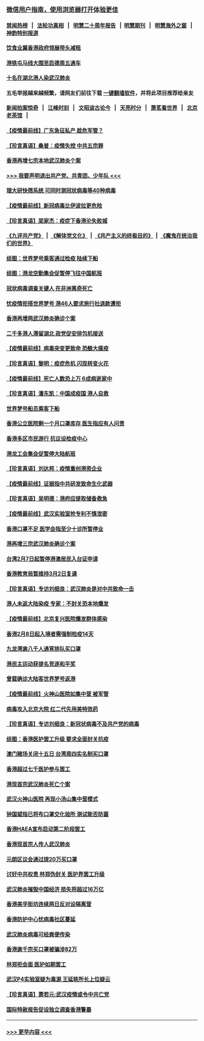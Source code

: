 ### [微信用户指南，使用浏览器打开体验更佳](https://github.com/gfw-breaker/banned-news1/blob/master/indexes/wechat-guide.md?t=0)
#### [禁闻热榜](热点新闻.md?t=0)  &nbsp;&nbsp;|&nbsp;&nbsp; [法轮功真相](https://github.com/gfw-breaker/truth/blob/master/README.md?t=0) &nbsp;&nbsp;|&nbsp;&nbsp; [明慧二十周年报告](https://github.com/gfw-breaker/mh-reports/blob/master/README.md?t=0) &nbsp;&nbsp;|&nbsp;&nbsp;[明慧期刊](https://github.com/gfw-breaker/mh-qikan) &nbsp;&nbsp;|&nbsp;&nbsp; [明慧海外之窗](https://github.com/gfw-breaker/mh-news/blob/master/README.md?t=0) &nbsp;&nbsp;|&nbsp;&nbsp; [神韵特别报道](https://github.com/gfw-breaker/mh-news/blob/master/shenyun.md?t=0)
#### [饮食业冀香港政府领展带头减租](../pages/nsc415/n11864876.md?t=02132002) 
#### [港铁屯马线大围至启德周五通车](../pages/nsc415/n11864842.md?t=02132002) 
#### [十名在湖北港人染武汉肺炎](../pages/nsc415/n11864807.md?t=02132002) 
#### 五毛举报越来越频繁，请网友们前往下载 [一键翻墙软件](https://github.com/gfw-breaker/ssr-accounts)，并将此项目推荐给亲友
#### [新闻拍案惊奇](https://github.com/gfw-breaker/banned-news1/blob/master/pages/link4.md) &nbsp;&nbsp;|&nbsp;&nbsp; [江峰时刻](https://github.com/gfw-breaker/banned-news1/blob/master/pages/link4.md) &nbsp;&nbsp;|&nbsp;&nbsp; [文昭谈古论今](https://github.com/gfw-breaker/banned-news1/blob/master/pages/link4.md) &nbsp;&nbsp;|&nbsp;&nbsp; [天亮时分](https://github.com/gfw-breaker/banned-news1/blob/master/pages/link4.md) &nbsp;&nbsp;|&nbsp;&nbsp; [萧茗看世界](https://github.com/gfw-breaker/banned-news1/blob/master/pages/link4.md) &nbsp;&nbsp;|&nbsp;&nbsp; [北京老茶馆](https://github.com/gfw-breaker/banned-news1/blob/master/pages/link4.md) &nbsp;&nbsp;|&nbsp;&nbsp; 
#### [【疫情最前线】广东急征私产 趁危军管？](../pages/nsc415/n11864205.md?t=02132002) 
#### [【珍言真语】桑普：疫情失控 中共五宗罪](../pages/nsc415/n11864157.md?t=02132002) 
#### [香港再增七宗本地武汉肺炎个案](../pages/nsc415/n11862405.md?t=02132002) 
#### [>>> 我要声明退出共产党、共青团、少年队 <<<](https://github.com/begood0513/goodnews/blob/master/quit/letter.md) 
#### [理大研快筛系统 可同时测冠状病毒等40种病毒](../pages/nsc415/n11862376.md?t=02132002) 
#### [【疫情最前线】新冠病毒比伊波拉更危险](../pages/nsc415/n11862199.md?t=02132002) 
#### [【珍言真语】梁家杰：疫症下香港沦失败城](../pages/nsc415/n11861588.md?t=02132002) 
#### [《九评共产党》](https://github.com/begood0513/9ping.md/blob/master/README.md) &nbsp;|&nbsp; [《解体党文化》](../../../../jtdwh.md/blob/master/README.md)  &nbsp;|&nbsp; [《共产主义的终极目的》](../../../../gczydzjmd.md/blob/master/README.md) &nbsp;|&nbsp; [《魔鬼在统治我们的世界》](../../../../mgztzwmdsj.md/blob/master/README.md) 
#### [组图：世界梦号乘客通过检疫 陆续下船](../pages/nsc415/n11858302.md?t=02132002) 
#### [组图：港龙空勤集会促暂停飞往中国航班](../pages/nsc415/n11858190.md?t=02132002) 
#### [冠状病毒调查关键人 在非洲离奇死亡](../pages/nsc415/n11859798.md?t=02132002) 
#### [忧疫情拒搭世界梦号 港46人要求旅行社退款遭拒](../pages/nsc415/n11859849.md?t=02132002) 
#### [香港再增两武汉肺炎确诊个案](../pages/nsc415/n11859833.md?t=02132002) 
#### [二千多港人滞留湖北 政党促安排包机接送](../pages/nsc415/n11859831.md?t=02132002) 
#### [【疫情最前线】病毒突变更致命 恐酿大瘟疫](../pages/nsc415/n11859604.md?t=02132002) 
#### [【珍言真语】黎明：疫症危机 闪现转变火花](../pages/nsc415/n11859199.md?t=02132002) 
#### [【疫情最前线】死亡人数恐上万 6成病逝家中](../pages/nsc415/n11856687.md?t=02132002) 
#### [【珍言真语】潘东凯：中国成疫国 港人自救](../pages/nsc415/n11856962.md?t=02132002) 
#### [世界梦号船员乘客下船](../pages/nsc415/n11856883.md?t=02132002) 
#### [香港公立医院剩一个月口罩库存 医生指应有人问责](../pages/nsc415/n11856875.md?t=02132002) 
#### [香港多区市民游行 抗议设检疫中心](../pages/nsc415/n11856866.md?t=02132002) 
#### [港龙工会集会促暂停大陆航班](../pages/nsc415/n11856840.md?t=02132002) 
#### [【珍言真语】刘达邦：疫情重创港资企业](../pages/nsc415/n11854274.md?t=02132002) 
#### [【疫情最前线】证据指中共研发致命生化武器](../pages/nsc415/n11853087.md?t=02132002) 
#### [【珍言真语】吴明德：港府应提取储备救急](../pages/nsc415/n11852734.md?t=02132002) 
#### [【疫情最前线】武汉实验室抢专利不慎泄密](../pages/nsc415/n11850310.md?t=02132002) 
#### [香港口罩不足 医学会指至少十诊所暂停业](../pages/nsc415/n11850301.md?t=02132002) 
#### [港再增三宗武汉肺炎确诊个案](../pages/nsc415/n11850328.md?t=02132002) 
#### [台湾2月7日起暂停港澳居民入台证申请](../pages/nsc415/n11850304.md?t=02132002) 
#### [香港教育局暂维持3月2日复课](../pages/nsc415/n11850260.md?t=02132002) 
#### [【珍言真语】专访刘细良：武汉肺炎是对中共致命一击](../pages/nsc415/n11849934.md?t=02132002) 
#### [港人未返大陆染疫 专家：不封关恐本地爆发](../pages/nsc415/n11848021.md?t=02132002) 
#### [【疫情最前线】北京复兴医院爆发群体感染](../pages/nsc415/n11847626.md?t=02132002) 
#### [香港2月8日起入境者需强制检疫14天](../pages/nsc415/n11847658.md?t=02132002) 
#### [九龙湾逾八千人通宵排队买口罩](../pages/nsc415/n11847647.md?t=02132002) 
#### [港民主运动获提名竞逐和平奖](../pages/nsc415/n11847633.md?t=02132002) 
#### [曾载确诊大陆客世界梦号返港](../pages/nsc415/n11847608.md?t=02132002) 
#### [【疫情最前线】火神山医院如集中营 被军管](../pages/nsc415/n11847524.md?t=02132002) 
#### [病毒攻入北京大院 红二代先用美特效药](../pages/nsc415/n11847427.md?t=02132002) 
#### [【珍言真语】专访刘细良：新冠状病毒不及共产党的病毒](../pages/nsc415/n11847164.md?t=02132002) 
#### [组图：香港医护罢工升级 要求全面封关抗疫](../pages/nsc415/n11844107.md?t=02132002) 
#### [澳门赌场关闭十五日 台湾周四实名制买口罩](../pages/nsc415/n11845083.md?t=02132002) 
#### [香港超过七千医护参与罢工](../pages/nsc415/n11845051.md?t=02132002) 
#### [港现首宗武汉肺炎死亡个案](../pages/nsc415/n11844998.md?t=02132002) 
#### [武汉火神山医院 再现小汤山集中营模式](../pages/nsc415/n11844763.md?t=02132002) 
#### [钟国斌指已将布口罩交化验所 测试能否防菌](../pages/nsc415/n11842783.md?t=02132002) 
#### [香港HAEA宣布启动第二阶段罢工](../pages/nsc415/n11842723.md?t=02132002) 
#### [香港现首宗人传人武汉肺炎](../pages/nsc415/n11842766.md?t=02132002) 
#### [元朗区议会通过拨20万买口罩](../pages/nsc415/n11842754.md?t=02132002) 
#### [讨好中共权贵 林郑伪封关 医护界罢工升级](../pages/nsc415/n11842359.md?t=02132002) 
#### [武汉肺炎摧毁中国经济 损失将超过16万亿](../pages/nsc415/n11839723.md?t=02132002) 
#### [香港美孚街坊连续两日反对设隔离营](../pages/nsc415/n11839962.md?t=02132002) 
#### [香港防护中心忧病毒社区蔓延](../pages/nsc415/n11839933.md?t=02132002) 
#### [武汉肺炎病毒可经粪便传染](../pages/nsc415/n11839939.md?t=02132002) 
#### [香港逾千宗买口罩被骗涉82万](../pages/nsc415/n11839914.md?t=02132002) 
#### [林郑拒会面 医护如期罢工](../pages/nsc415/n11839892.md?t=02132002) 
#### [武汉P4实验室疑为毒源 王延轶所长上位疑云](../pages/nsc415/n11835543.md?t=02132002) 
#### [【珍言真语】萧若元:武汉疫情或令中共亡党](../pages/nsc415/n11829394.md?t=02132002) 
#### [国际特赦报告促设独立调查香港警暴](../pages/nsc415/n11833845.md?t=02132002) 

----
#### [ >>> 更早内容 <<< ](../indexes/nsc415-earlier.md)
